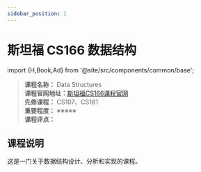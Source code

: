 ```yaml
---
sidebar_position: 1
---
```


# 斯坦福 CS166 数据结构

import {H,Book,Ad} from '@site/src/components/common/base';



>**课程名称：** Data Structures   
**课程官网地址：**[斯坦福CS166课程官网](http://web.stanford.edu/class/cs166/)  
**先修课程：** CS107、CS161  
**重要程度：** ※※※※※  
**课程评点：** 

## 课程说明
这是一门关于数据结构设计、分析和实现的课程。

<Comment></Comment>


